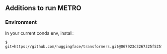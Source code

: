 ## Additions to run METRO

### Environment

In your current conda env, install:

```shell
$ git+https://github.com/huggingface/transformers.git@067923d3267325f525f4e46f357360c191ba562e
```
